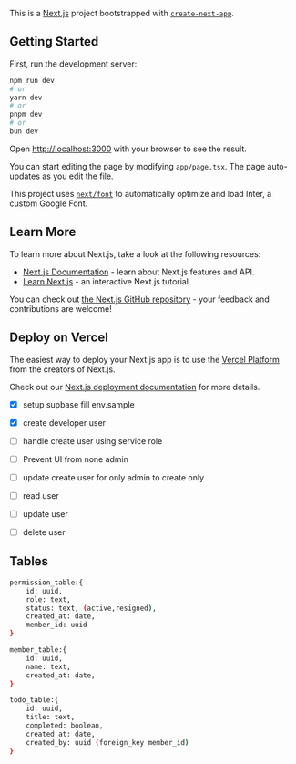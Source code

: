 This is a [Next.js](https://nextjs.org/) project bootstrapped with [`create-next-app`](https://github.com/vercel/next.js/tree/canary/packages/create-next-app).

## Getting Started

First, run the development server:

```bash
npm run dev
# or
yarn dev
# or
pnpm dev
# or
bun dev
```

Open [http://localhost:3000](http://localhost:3000) with your browser to see the result.

You can start editing the page by modifying `app/page.tsx`. The page auto-updates as you edit the file.

This project uses [`next/font`](https://nextjs.org/docs/basic-features/font-optimization) to automatically optimize and load Inter, a custom Google Font.

## Learn More

To learn more about Next.js, take a look at the following resources:

-   [Next.js Documentation](https://nextjs.org/docs) - learn about Next.js features and API.
-   [Learn Next.js](https://nextjs.org/learn) - an interactive Next.js tutorial.

You can check out [the Next.js GitHub repository](https://github.com/vercel/next.js/) - your feedback and contributions are welcome!

## Deploy on Vercel

The easiest way to deploy your Next.js app is to use the [Vercel Platform](https://vercel.com/new?utm_medium=default-template&filter=next.js&utm_source=create-next-app&utm_campaign=create-next-app-readme) from the creators of Next.js.

Check out our [Next.js deployment documentation](https://nextjs.org/docs/deployment) for more details.

-   [x] setup supbase fill env.sample
-   [x] create developer user

-   [ ] handle create user using service role
-   [ ] Prevent UI from none admin
-   [ ] update create user for only admin to create only
-   [ ] read user
-   [ ] update user
-   [ ] delete user

## Tables

```sh
permission_table:{
    id: uuid,
    role: text,
    status: text, (active,resigned),
    created_at: date,
    member_id: uuid
}
```

```sh
member_table:{
    id: uuid,
    name: text,
    created_at: date,
}
```

```sh
todo_table:{
    id: uuid,
    title: text,
    completed: boolean,
    created_at: date,
    created_by: uuid (foreign_key member_id)
}
```
